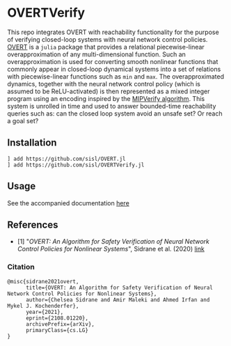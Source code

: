 # OVERTVerify

This repo integrates OVERT with reachability functionality for the purpose of verifying closed-loop systems with neural network control policies.
[OVERT](https://github.com/sisl/OVERT.jl) is a `julia` package that provides a relational piecewise-linear overapproximation of any multi-dimensional function. 
Such an overapproximation is used for converting smooth nonlinear functions that commonly appear in closed-loop dynamical systems into a set of relations with piecewise-linear functions such as `min` and `max`. 
The overapproximated dynamics, together with the neural network control policy (which is assumed to be ReLU-activated) is then represented as a mixed integer program using an encoding inspired by the [MIPVerify algorithm](https://arxiv.org/abs/1711.07356).
This system is unrolled in time and used to answer bounded-time reachability queries such as: can the closed loop system avoid an unsafe set? Or reach a goal set?

## Installation
```
] add https://github.com/sisl/OVERT.jl
] add https://github.com/sisl/OVERTVerify.jl
```

## Usage
See the accompanied documentation [here](docs/src/index.md)


## References

- [1] "*OVERT: An Algorithm for Safety Verification of Neural Network Control Policies for Nonlinear Systems*", Sidrane et al. (2020) [link](https://arxiv.org/abs/2108.01220)

### Citation
```
@misc{sidrane2021overt,
      title={OVERT: An Algorithm for Safety Verification of Neural Network Control Policies for Nonlinear Systems}, 
      author={Chelsea Sidrane and Amir Maleki and Ahmed Irfan and Mykel J. Kochenderfer},
      year={2021},
      eprint={2108.01220},
      archivePrefix={arXiv},
      primaryClass={cs.LG}
}
```
